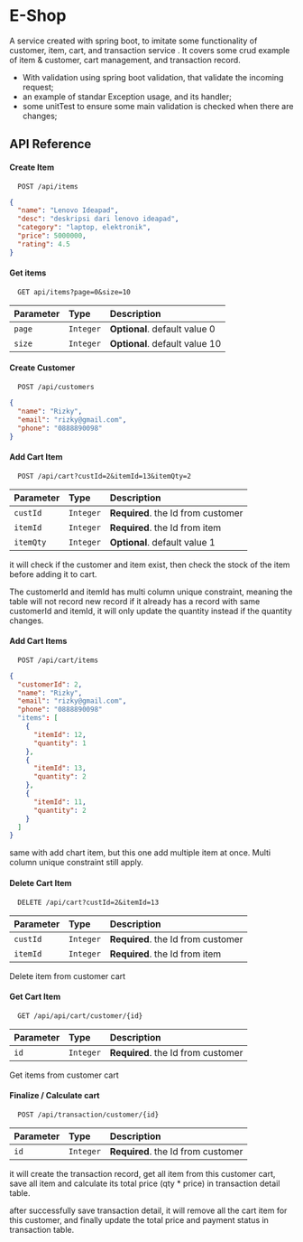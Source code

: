 # E-Shop

A service created with spring boot, to imitate some functionality of customer, item, cart, and transaction service . It covers some crud example of item & customer, cart management, and transaction record.

- With validation using spring boot validation, that validate the incoming request;
- an example of standar Exception usage, and its handler;
- some unitTest to ensure some main validation is checked when there are changes;

## API Reference

#### Create Item

```http
  POST /api/items
```

```json
{
  "name": "Lenovo Ideapad",
  "desc": "deskripsi dari lenovo ideapad",
  "category": "laptop, elektronik",
  "price": 5000000,
  "rating": 4.5
}
```

#### Get items

```http
  GET api/items?page=0&size=10
```

| Parameter | Type     | Description                |
| :-------- | :------- | :------------------------- |
| `page` | `Integer` | **Optional**. default value 0 |
| `size` | `Integer` | **Optional**. default value 10 |

#### Create Customer

```http
  POST /api/customers
```

```json
{
  "name": "Rizky",
  "email": "rizky@gmail.com",
  "phone": "0888890098"
}
```

#### Add Cart Item 

```http
  POST /api/cart?custId=2&itemId=13&itemQty=2
```

| Parameter | Type     | Description                |
| :-------- | :------- | :------------------------- |
| `custId` | `Integer` | **Required**. the Id from customer |
| `itemId` | `Integer` | **Required**. the Id from item |
| `itemQty` | `Integer` | **Optional**. default value 1 |

it will check if the customer and item exist, then check the stock of the item before adding it to cart. 

The customerId and itemId has multi column unique constraint, meaning the table will not record new record if it already has a record with same customerId and itemId, it will only update the quantity instead if the quantity changes.

#### Add Cart Items 

```http
  POST /api/cart/items
```
```json
{
  "customerId": 2,
  "name": "Rizky",
  "email": "rizky@gmail.com",
  "phone": "0888890098"
  "items": [
    {
      "itemId": 12,
      "quantity": 1
    },
    {
      "itemId": 13,
      "quantity": 2
    },
    {
      "itemId": 11,
      "quantity": 2
    }
  ]
}
```
same with add chart item, but this one add multiple item at once. Multi column unique constraint still apply.

#### Delete Cart Item 

```http
  DELETE /api/cart?custId=2&itemId=13
```

| Parameter | Type     | Description                |
| :-------- | :------- | :------------------------- |
| `custId` | `Integer` | **Required**. the Id from customer |
| `itemId` | `Integer` | **Required**. the Id from item |

Delete item from customer cart

#### Get Cart Item 

```http
  GET /api/api/cart/customer/{id}
```

| Parameter | Type     | Description                |
| :-------- | :------- | :------------------------- |
| `id` | `Integer` | **Required**. the Id from customer |

Get items from customer cart 

#### Finalize / Calculate cart 

```http
  POST /api/transaction/customer/{id}
```

| Parameter | Type     | Description                |
| :-------- | :------- | :------------------------- |
| `id` | `Integer` | **Required**. the Id from customer |

it will create the transaction record, get all item from this customer cart, save all item and calculate its total price (qty * price) in transaction detail table.

after successfully save transaction detail, it will remove all the cart item for this customer, and finally update the total price and payment status in transaction table.
